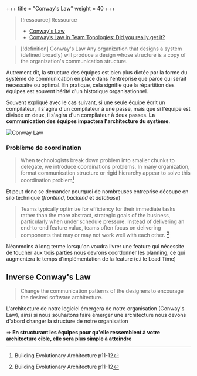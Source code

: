 +++
title = "Conway's Law"
weight = 40
+++

> [!ressource] Ressource
> - [Conway's Law](https://martinfowler.com/bliki/ConwaysLaw.html)
> - [Conway’s Law in Team Topologies: Did you really get it?](https://medium.com/@fwynyk/conways-law-in-team-topolgies-did-you-really-get-it-69c1a4d702af)

> [!definition] Conway's Law
> Any organization that designs a system (defined broadly) will produce a design whose structure is a copy of the organization's communication structure. 

Autrement dit, la structure des équipes est bien plus dictée par la forme du système de communication en place dans l'entreprise que parce qui serait nécessaire ou optimal. En pratique, cela signifie que la répartition des équipes est souvent hérité d'un historique organisationnel.

Souvent expliqué avec le cas suivant, si une seule équipe écrit un compilateur, il s'agira d'un compilateur à une passe, mais que si l'équipe est divisée en deux, il s'agira d'un compilateur à deux passes. **La communication des équipes impactera l'architecture du système.**

![Conway Law](philosophie_agile/comment/gestion_equipe_et_individus/images/conwaylaw.png)

### Problème de coordination
> When technologists break down problem into smaller chunks to delegate, we introduce coordinations problems. In many organization, format communication structure or rigid hierarchy appear to solve this coordination problem[^1]

Et peut donc se demander pourquoi de nombreuses entreprise découpe en silo technique (*frontend*, *backend* et *database*)

> Teams typically optimize for efficiency for their immediate tasks rather than the more abstract, strategic goals of the business, particularly when under schedule pressure. Instead of delivering an end-to-end feature value, teams often
focus on delivering components that may or may not work well with each other. [^1]

Néanmoins à long terme lorsqu'on voudra livrer une feature qui nécessite de toucher aux trois parties nous devrons coordonner les planning, ce qui augmentera le temps d'implémentation de la feature (e.i le Lead Time)

## Inverse Conway's Law
> Change the communication patterns of the designers to encourage the desired software architecture.

L'architecture de notre logiciel émergera de notre organisation (Conway's Law), ainsi si nous souhaitons faire émerger une architecture nous devons d'abord changer la structure de notre organisation

=> **En structurant les équipes pour qu'elle ressemblent à votre architecture cible, elle sera plus simple à atteindre**

[^1]: Building Evolutionary Architecture p11-12